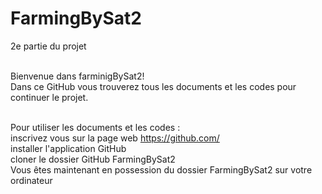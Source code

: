 # FarmingBySat2
2e partie du projet<br/><br/>

Bienvenue dans farminigBySat2! <br/>
Dans ce GitHub vous trouverez tous les documents et les codes pour continuer le projet.<br/><br/>

Pour utiliser les documents et les codes : <br/>
inscrivez vous sur la page web https://github.com/<br/>
installer l'application GitHub<br/>
cloner le dossier GitHub FarmingBySat2<br/>
Vous êtes maintenant en possession du dossier FarmingBySat2 sur votre ordinateur<br/> 

